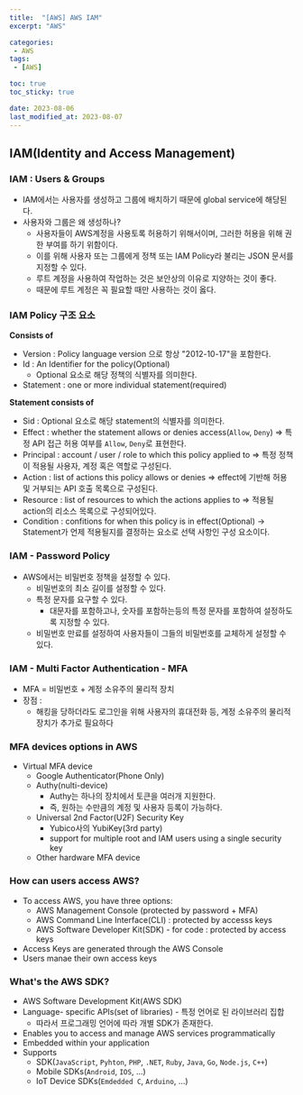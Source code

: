```yaml
---
title:  "[AWS] AWS IAM"
excerpt: "AWS"

categories:
 - AWS
tags:
 - [AWS]

toc: true
toc_sticky: true

date: 2023-08-06
last_modified_at: 2023-08-07
---
```

## IAM(Identity and Access Management)

### IAM : Users & Groups
* IAM에서는 사용자를 생성하고 그룹에 배치하기 때문에 global service에 해당된다.
* 사용자와 그룹은 왜 생성하나?
  * 사용자들이 AWS계정을 사용토록 허용하기 위해서이며, 그러한 허용을 위해 권한 부여를 하기 위함이다.
  * 이를 위해 사용자 또는 그룹에게 정책 또는 IAM Policy라 불리는 JSON 문서를 지정할 수 있다. 
  * 루트 계정을 사용하여 작업하는 것은 보안상의 이유로 지양하는 것이 좋다.	
  * 때문에 루트 계정은 꼭 필요할 때만 사용하는 것이 옳다.

### IAM Policy 구조 요소
**Consists of**
* Version : Policy language version 으로 항상 "2012-10-17"을 포함한다. 
* Id : An Identifier for the policy(Optional)
  * Optional 요소로 해당 정책의 식별자를 의미한다. 
* Statement : one or more individual statement(required)

**Statement consists of**
* Sid : Optional 요소로 해당 statement의 식별자를 의미한다.
* Effect : whether the statement allows or denies access(`Allow`, `Deny`) => 특정 API 접근 허용 여부를 `Allow`, `Deny`로 표현한다.
* Principal : account / user / role to which this policy applied to => 특정 정책이 적용될 사용자, 계정 혹은 역할로 구성된다. 
* Action : list of actions this policy allows or denies => effect에 기반해 허용 및 거부되는 API 호출 목록으로 구성된다. 
* Resource : list of resources to which the actions applies to => 적용될 action의 리소스 목록으로 구성되어있다. 
* Condition : confitions for when this policy is in effect(Optional) -> Statement가 언제 적용될지를 결정하는 요소로 선택 사항인 구성 요소이다.

### IAM - Password Policy
* AWS에서는 비밀번호 정책을 설정할 수 있다. 
  * 비밀번호의 최소 길이를 설정할 수 있다. 
  * 특정 문자를 요구할 수 있다. 
    * 대문자를 포함하고나, 숫자를 포함하는등의 특정 문자를 포함하여 설정하도록 지정할 수 있다. 
  * 비밀번호 만료를 설정하여 사용자들이 그들의 비밀번호를 교체하게 설정할 수 있다.

### IAM - Multi Factor Authentication - MFA
* MFA = 비밀번호 + 계정 소유주의 물리적 장치
* 장점 : 
  * 해킹을 당하더라도 로그인을 위해 사용자의 휴대전화 등, 계정 소유주의 물리적 장치가 추가로 필요하다

### MFA devices options in AWS
* Virtual MFA device
  * Google Authenticator(Phone Only)
  * Authy(nulti-device)
    * Authy는 하나의 장치에서 토큰을 여러개 지원한다.
    * 즉, 원하는 수만큼의 계정 및 사용자 등록이 가능하다.
  * Universal 2nd Factor(U2F) Security Key
    * Yubico사의 YubiKey(3rd party)
    * support for multiple root and IAM users using a single security key
  * Other hardware MFA device

### How can users access AWS?
* To access AWS, you have three options:
  * AWS Management Console (protected by password + MFA)
  * AWS Command Line Interface(CLI) : protected by accesss keys
  * AWS Software Developer Kit(SDK) - for code : protected by access keys
* Access Keys are generated through the AWS Console 
* Users manae their own access keys

### What's the AWS SDK?
* AWS Software Development Kit(AWS SDK)
* Language- specific APIs(set of libraries) - 특정 언어로 된 라이브러리 집합
  * 따라서 프로그래밍 언어에 따라 개별 SDK가 존재한다.
* Enables you to access and manage AWS services programmatically
* Embedded within your application
* Supports
  * SDK(`JavaScript`, `Pyhton`, `PHP`, `.NET`, `Ruby`, `Java`, `Go`, `Node.js`, `C++`)
  * Mobile SDKs(`Android`, `IOS`, ...)
  * IoT Device SDKs(`Emdedded C`, `Arduino`, ...)
